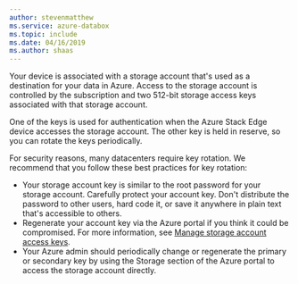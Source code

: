 ```yaml
---
author: stevenmatthew
ms.service: azure-databox
ms.topic: include
ms.date: 04/16/2019
ms.author: shaas
---
```


Your device is associated with a storage account that's used as a destination for your data in Azure. Access to the storage account is controlled by the subscription and two 512-bit storage access keys associated with that storage account.

One of the keys is used for authentication when the Azure Stack Edge device accesses the storage account. The other key is held in reserve, so you can rotate the keys periodically.

For security reasons, many datacenters require key rotation. We recommend that you follow these best practices for key rotation:

- Your storage account key is similar to the root password for your storage account. Carefully protect your account key. Don't distribute the password to other users, hard code it, or save it anywhere in plain text that's accessible to others.
- Regenerate your account key via the Azure portal if you think it could be compromised. For more information, see [Manage storage account access keys](../articles/storage/common/storage-account-keys-manage.md).
- Your Azure admin should periodically change or regenerate the primary or secondary key by using the Storage section of the Azure portal to access the storage account directly.
